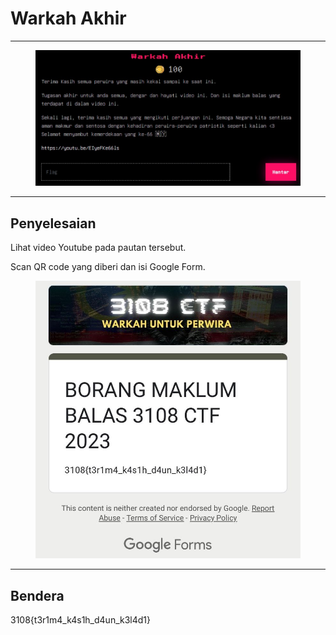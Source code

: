# Warkah Akhir

***

<figure><img src="../../../../.gitbook/assets/image (21) (1) (1).png" alt=""><figcaption></figcaption></figure>

***

## Penyelesaian

Lihat video Youtube pada pautan tersebut.

Scan QR code yang diberi dan isi Google Form.

<figure><img src="../../../../.gitbook/assets/image (22) (1) (1).png" alt=""><figcaption></figcaption></figure>

***

## Bendera

3108{t3r1m4\_k4s1h\_d4un\_k3l4d1}
